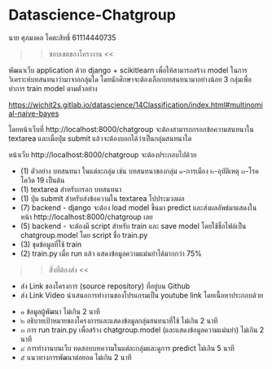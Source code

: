 # Datascience-Chatgroup
นาย ศุภมงคล โคตะสิทธิ์ 61114440735
>> ขอบเขตของโครงงาน <<

พัฒนาเว็บ application ด้วย django + scikitlearn เพื่อให้สามารถสร้าง model ในการวิเคราะห์บทสนทนาว่ามาจากกลุ่มใด
โดยนักศึกษาจะต้องเลือกบทสนทนามาอย่างน้อย 3 กลุ่มเพื่อทำการ train model ตามตัวอย่าง

https://wichit2s.gitlab.io/datascience/14Classification/index.html#multinomial-naive-bayes

โดยหน้าเว็บที่ http://localhost:8000/chatgroup จะต้องสามารถกรอกข้อความสนทนาใน textarea และเมื่อปุ่ม submit แล้วจะต้องบอกได้ว่าเป็นกลุ่มสนทนาใด

หน้าเว็บ http://localhost:8000/chatgroup จะต้องประกอบไปด้วย

* (1) ตัวอย่าง บทสนทนา ในแต่ละกลุ่ม เช่น บทสนทนาของกลุ่ม ๑-การเมือง ๒-อุบัติเหตุ ๓-โรคโควิด 19 เป็นต้น
* (1) textarea สำหรับกรอก บทสนทนา
* (1) ปุ่ม submit สำหรับส่งข้อความใน textarea ไปประมวลผล
* (7) backend - django จะต้อง load model ขึ้นมา predict และส่งผลลัพธ์มาแสดงในหน้า http://localhost:8000/chatgroup เลย
* (5) backend - จะต้องมี script สำหรับ train และ save model โดยใช้ชื่อไฟล์เป็น chatgroup.model โดย script ชื่อ train.py
* (3) ชุดข้อมูลที่ใช้ train
* (2) train.py เมื่อ run แล้ว แสดงข้อมูลความแม่นยำได้มากกว่า 75%

>> สิ่งที่ต้องส่ง <<

- ส่ง Link ของโครงการ (source repository) ที่อยู่บน Github
- ส่ง Link Video นำเสนอการทำงานของโปรแกรมเป็น youtube link โดยเนื้อหาประกอบด้วย
* ๑ ข้อมูลผู้พัฒนา ไม่เกิน 2 นาที
* ๒ อธิบายเป้าหมายของโครงการและแสดงข้อมูลกลุ่มสนทนาที่ใช้ ไม่เกิน 2 นาที
* ๓ การ run train.py เพื่อสร้าง chatgroup.model (และแสดงข้อมูลความแม่นยำ) ไม่เกิน 2 นาที
* ๔ การทำงานบนเว็บ ทดสอบบทความในแต่ละกลุ่มและดูการ predict ไม่เกิน 5 นาที
* ๕ แนวทางการพัฒนาต่อยอด ไม่เกิน 2 นาที
